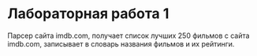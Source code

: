 # Лабораторная работа 1
Парсер сайта imdb.com, получает список лучших 250 фильмов с сайта imdb.com, записывает в словарь названия фильмов и их рейтинги.
